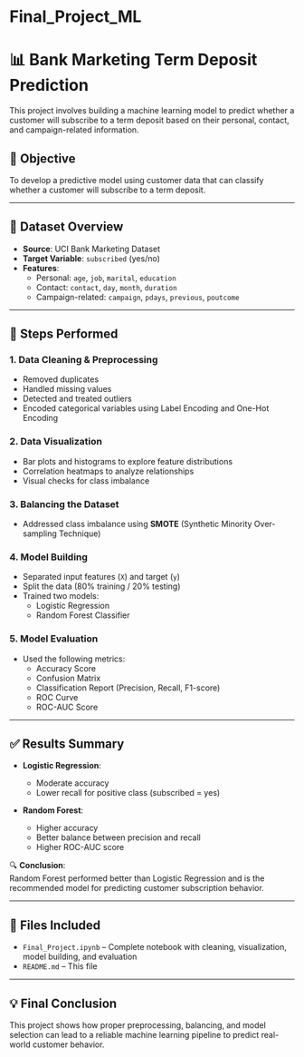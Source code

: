 # Final_Project_ML

# 📊 Bank Marketing Term Deposit Prediction

This project involves building a machine learning model to predict whether a customer will subscribe to a term deposit based on their personal, contact, and campaign-related information.

## 📌 Objective

To develop a predictive model using customer data that can classify whether a customer will subscribe to a term deposit.

---

## 🧩 Dataset Overview

- **Source**: UCI Bank Marketing Dataset
- **Target Variable**: `subscribed` (yes/no)
- **Features**:
  - Personal: `age`, `job`, `marital`, `education`
  - Contact: `contact`, `day`, `month`, `duration`
  - Campaign-related: `campaign`, `pdays`, `previous`, `poutcome`

---

## 🔧 Steps Performed

### 1. **Data Cleaning & Preprocessing**
- Removed duplicates
- Handled missing values
- Detected and treated outliers
- Encoded categorical variables using Label Encoding and One-Hot Encoding

### 2. **Data Visualization**
- Bar plots and histograms to explore feature distributions
- Correlation heatmaps to analyze relationships
- Visual checks for class imbalance

### 3. **Balancing the Dataset**
- Addressed class imbalance using **SMOTE** (Synthetic Minority Over-sampling Technique)

### 4. **Model Building**
- Separated input features (`X`) and target (`y`)
- Split the data (80% training / 20% testing)
- Trained two models:
  - Logistic Regression
  - Random Forest Classifier

### 5. **Model Evaluation**
- Used the following metrics:
  - Accuracy Score
  - Confusion Matrix
  - Classification Report (Precision, Recall, F1-score)
  - ROC Curve
  - ROC-AUC Score

---

## ✅ Results Summary

- **Logistic Regression**:
  - Moderate accuracy
  - Lower recall for positive class (subscribed = yes)

- **Random Forest**:
  - Higher accuracy
  - Better balance between precision and recall
  - Higher ROC-AUC score

🔍 **Conclusion**:  
Random Forest performed better than Logistic Regression and is the recommended model for predicting customer subscription behavior.

---

## 📂 Files Included

- `Final_Project.ipynb` – Complete notebook with cleaning, visualization, model building, and evaluation
- `README.md` – This file

---

## 💡 Final Conclusion

This project shows how proper preprocessing, balancing, and model selection can lead to a reliable machine learning pipeline to predict real-world customer behavior.
